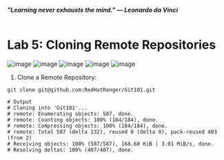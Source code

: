 ***"Learning never exhausts the mind." — Leonardo da Vinci***
<br><br>

# Lab 5: Cloning Remote Repositories
![image](https://github.com/user-attachments/assets/bb0c006d-bdce-4b74-8e9e-222b9a8ce728) ![image](https://github.com/user-attachments/assets/cde069e9-5532-4201-8943-c076c4a166ef) ![image](https://github.com/user-attachments/assets/b4a24a1d-9072-466c-b16f-0fcba96f63a1) ![image](https://github.com/user-attachments/assets/6d9f09e2-e167-4eef-92be-f814c16e2ce6) ![image](https://github.com/user-attachments/assets/56b26d71-c6e9-4f4d-9a77-8532e8ba5bbb) 

1. Clone a Remote Repository:
```
git clone git@github.com:RedHatRanger/Git101.git

# Output
# Cloning into 'Git101'...
# remote: Enumerating objects: 587, done.
# remote: Counting objects: 100% (184/184), done.
# remote: Compressing objects: 100% (184/184), done.
# remote: Total 587 (delta 132), reused 0 (delta 0), pack-reused 403 (from 2)
# Receiving objects: 100% (587/587), 168.60 KiB | 3.01 MiB/s, done.
# Resolving deltas: 100% (407/407), done.
```






